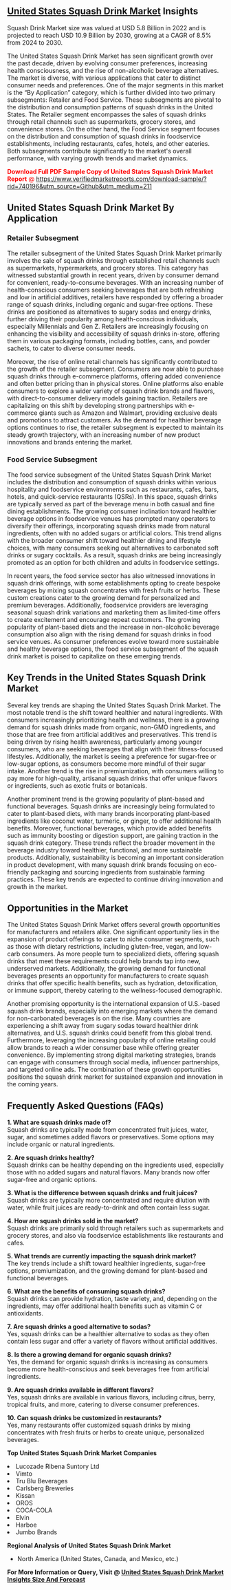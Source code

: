 <h2><a href="https://www.verifiedmarketreports.com/download-sample/?rid=740196&amp;utm_source=Github&amp;utm_medium=211" target="_blank">United States Squash Drink Market</a> Insights</h2><p>Squash Drink Market size was valued at USD 5.8 Billion in 2022 and is projected to reach USD 10.9 Billion by 2030, growing at a CAGR of 8.5% from 2024 to 2030.</p><p><div> <p>The United States Squash Drink Market has seen significant growth over the past decade, driven by evolving consumer preferences, increasing health consciousness, and the rise of non-alcoholic beverage alternatives. The market is diverse, with various applications that cater to distinct consumer needs and preferences. One of the major segments in this market is the “By Application” category, which is further divided into two primary subsegments: Retailer and Food Service. These subsegments are pivotal to the distribution and consumption patterns of squash drinks in the United States. The Retailer segment encompasses the sales of squash drinks through retail channels such as supermarkets, grocery stores, and convenience stores. On the other hand, the Food Service segment focuses on the distribution and consumption of squash drinks in foodservice establishments, including restaurants, cafes, hotels, and other eateries. Both subsegments contribute significantly to the market's overall performance, with varying growth trends and market dynamics. <p><span class=""><span style="color: #ff0000;"><strong>Download Full PDF Sample Copy of United States Squash Drink Market Report</strong> @ </span><a href="https://www.verifiedmarketreports.com/download-sample/?rid=740196&amp;utm_source=Github&amp;utm_medium=211" target="_blank">https://www.verifiedmarketreports.com/download-sample/?rid=740196&amp;utm_source=Github&amp;utm_medium=211</a></span></p></p> <h2>United States Squash Drink Market By Application</h2> <h3>Retailer Subsegment</h3> <p>The retailer subsegment of the United States Squash Drink Market primarily involves the sale of squash drinks through established retail channels such as supermarkets, hypermarkets, and grocery stores. This category has witnessed substantial growth in recent years, driven by consumer demand for convenient, ready-to-consume beverages. With an increasing number of health-conscious consumers seeking beverages that are both refreshing and low in artificial additives, retailers have responded by offering a broader range of squash drinks, including organic and sugar-free options. These drinks are positioned as alternatives to sugary sodas and energy drinks, further driving their popularity among health-conscious individuals, especially Millennials and Gen Z. Retailers are increasingly focusing on enhancing the visibility and accessibility of squash drinks in-store, offering them in various packaging formats, including bottles, cans, and powder sachets, to cater to diverse consumer needs.</p> <p>Moreover, the rise of online retail channels has significantly contributed to the growth of the retailer subsegment. Consumers are now able to purchase squash drinks through e-commerce platforms, offering added convenience and often better pricing than in physical stores. Online platforms also enable consumers to explore a wider variety of squash drink brands and flavors, with direct-to-consumer delivery models gaining traction. Retailers are capitalizing on this shift by developing strong partnerships with e-commerce giants such as Amazon and Walmart, providing exclusive deals and promotions to attract customers. As the demand for healthier beverage options continues to rise, the retailer subsegment is expected to maintain its steady growth trajectory, with an increasing number of new product innovations and brands entering the market.</p> <h3>Food Service Subsegment</h3> <p>The food service subsegment of the United States Squash Drink Market includes the distribution and consumption of squash drinks within various hospitality and foodservice environments such as restaurants, cafes, bars, hotels, and quick-service restaurants (QSRs). In this space, squash drinks are typically served as part of the beverage menu in both casual and fine dining establishments. The growing consumer inclination toward healthier beverage options in foodservice venues has prompted many operators to diversify their offerings, incorporating squash drinks made from natural ingredients, often with no added sugars or artificial colors. This trend aligns with the broader consumer shift toward healthier dining and lifestyle choices, with many consumers seeking out alternatives to carbonated soft drinks or sugary cocktails. As a result, squash drinks are being increasingly promoted as an option for both children and adults in foodservice settings.</p> <p>In recent years, the food service sector has also witnessed innovations in squash drink offerings, with some establishments opting to create bespoke beverages by mixing squash concentrates with fresh fruits or herbs. These custom creations cater to the growing demand for personalized and premium beverages. Additionally, foodservice providers are leveraging seasonal squash drink variations and marketing them as limited-time offers to create excitement and encourage repeat customers. The growing popularity of plant-based diets and the increase in non-alcoholic beverage consumption also align with the rising demand for squash drinks in food service venues. As consumer preferences evolve toward more sustainable and healthy beverage options, the food service subsegment of the squash drink market is poised to capitalize on these emerging trends.</p> <h2>Key Trends in the United States Squash Drink Market</h2> <p>Several key trends are shaping the United States Squash Drink Market. The most notable trend is the shift toward healthier and natural ingredients. With consumers increasingly prioritizing health and wellness, there is a growing demand for squash drinks made from organic, non-GMO ingredients, and those that are free from artificial additives and preservatives. This trend is being driven by rising health awareness, particularly among younger consumers, who are seeking beverages that align with their fitness-focused lifestyles. Additionally, the market is seeing a preference for sugar-free or low-sugar options, as consumers become more mindful of their sugar intake. Another trend is the rise in premiumization, with consumers willing to pay more for high-quality, artisanal squash drinks that offer unique flavors or ingredients, such as exotic fruits or botanicals.</p> <p>Another prominent trend is the growing popularity of plant-based and functional beverages. Squash drinks are increasingly being formulated to cater to plant-based diets, with many brands incorporating plant-based ingredients like coconut water, turmeric, or ginger, to offer additional health benefits. Moreover, functional beverages, which provide added benefits such as immunity boosting or digestion support, are gaining traction in the squash drink category. These trends reflect the broader movement in the beverage industry toward healthier, functional, and more sustainable products. Additionally, sustainability is becoming an important consideration in product development, with many squash drink brands focusing on eco-friendly packaging and sourcing ingredients from sustainable farming practices. These key trends are expected to continue driving innovation and growth in the market.</p> <h2>Opportunities in the Market</h2> <p>The United States Squash Drink Market offers several growth opportunities for manufacturers and retailers alike. One significant opportunity lies in the expansion of product offerings to cater to niche consumer segments, such as those with dietary restrictions, including gluten-free, vegan, and low-carb consumers. As more people turn to specialized diets, offering squash drinks that meet these requirements could help brands tap into new, underserved markets. Additionally, the growing demand for functional beverages presents an opportunity for manufacturers to create squash drinks that offer specific health benefits, such as hydration, detoxification, or immune support, thereby catering to the wellness-focused demographic.</p> <p>Another promising opportunity is the international expansion of U.S.-based squash drink brands, especially into emerging markets where the demand for non-carbonated beverages is on the rise. Many countries are experiencing a shift away from sugary sodas toward healthier drink alternatives, and U.S. squash drinks could benefit from this global trend. Furthermore, leveraging the increasing popularity of online retailing could allow brands to reach a wider consumer base while offering greater convenience. By implementing strong digital marketing strategies, brands can engage with consumers through social media, influencer partnerships, and targeted online ads. The combination of these growth opportunities positions the squash drink market for sustained expansion and innovation in the coming years.</p> <h2>Frequently Asked Questions (FAQs)</h2> <p><b>1. What are squash drinks made of?</b><br>Squash drinks are typically made from concentrated fruit juices, water, sugar, and sometimes added flavors or preservatives. Some options may include organic or natural ingredients.</p> <p><b>2. Are squash drinks healthy?</b><br>Squash drinks can be healthy depending on the ingredients used, especially those with no added sugars and natural flavors. Many brands now offer sugar-free and organic options.</p> <p><b>3. What is the difference between squash drinks and fruit juices?</b><br>Squash drinks are typically more concentrated and require dilution with water, while fruit juices are ready-to-drink and often contain less sugar.</p> <p><b>4. How are squash drinks sold in the market?</b><br>Squash drinks are primarily sold through retailers such as supermarkets and grocery stores, and also via foodservice establishments like restaurants and cafes.</p> <p><b>5. What trends are currently impacting the squash drink market?</b><br>The key trends include a shift toward healthier ingredients, sugar-free options, premiumization, and the growing demand for plant-based and functional beverages.</p> <p><b>6. What are the benefits of consuming squash drinks?</b><br>Squash drinks can provide hydration, taste variety, and, depending on the ingredients, may offer additional health benefits such as vitamin C or antioxidants.</p> <p><b>7. Are squash drinks a good alternative to sodas?</b><br>Yes, squash drinks can be a healthier alternative to sodas as they often contain less sugar and offer a variety of flavors without artificial additives.</p> <p><b>8. Is there a growing demand for organic squash drinks?</b><br>Yes, the demand for organic squash drinks is increasing as consumers become more health-conscious and seek beverages free from artificial ingredients.</p> <p><b>9. Are squash drinks available in different flavors?</b><br>Yes, squash drinks are available in various flavors, including citrus, berry, tropical fruits, and more, catering to diverse consumer preferences.</p> <p><b>10. Can squash drinks be customized in restaurants?</b><br>Yes, many restaurants offer customized squash drinks by mixing concentrates with fresh fruits or herbs to create unique, personalized beverages.</p></div></p><p><strong>Top United States Squash Drink Market Companies</strong></p><div data-test-id=""><p><li>Lucozade Ribena Suntory Ltd</li><li> Vimto</li><li> Tru Blu Beverages</li><li> Carlsberg Breweries</li><li> Kissan</li><li> OROS</li><li> COCA-COLA</li><li> Elvin</li><li> Harboe</li><li> Jumbo Brands</li></p><div><strong>Regional Analysis of&nbsp;United States Squash Drink Market</strong></div><ul><li dir="ltr"><p dir="ltr">North America&nbsp;(United States, Canada, and Mexico, etc.)</p></li></ul><p><strong>For More Information or Query, Visit @&nbsp;</strong><strong><a href="https://www.verifiedmarketreports.com/product/squash-drink-market/?utm_source=Github&amp;utm_medium=211" target="_blank">United States Squash Drink Market Insights Size And Forecast</a></strong></p></div>
